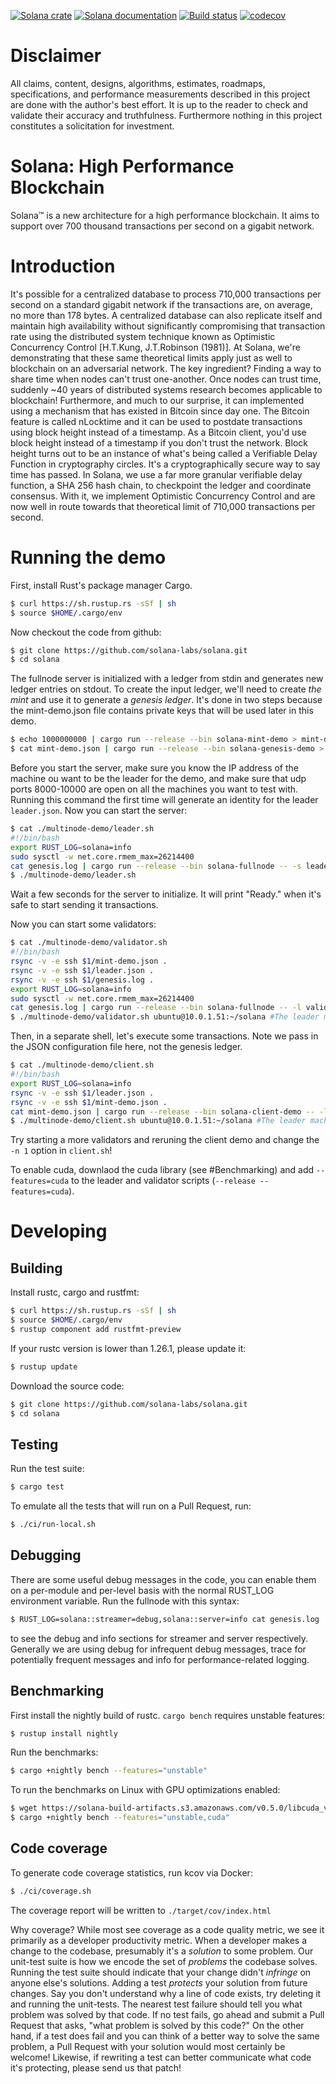 [![Solana crate](https://img.shields.io/crates/v/solana.svg)](https://crates.io/crates/solana)
[![Solana documentation](https://docs.rs/solana/badge.svg)](https://docs.rs/solana)
[![Build status](https://badge.buildkite.com/d4c4d7da9154e3a8fb7199325f430ccdb05be5fc1e92777e51.svg?branch=master)](https://buildkite.com/solana-labs/solana)
[![codecov](https://codecov.io/gh/solana-labs/solana/branch/master/graph/badge.svg)](https://codecov.io/gh/solana-labs/solana)

Disclaimer
===

All claims, content, designs, algorithms, estimates, roadmaps, specifications, and performance measurements described in this project are done with the author's best effort.  It is up to the reader to check and validate their accuracy and truthfulness.  Furthermore nothing in this project constitutes a solicitation for investment.

Solana: High Performance Blockchain
===

Solana&trade; is a new architecture for a high performance blockchain. It aims to support
over 700 thousand transactions per second on a gigabit network.

Introduction
===

It's possible for a centralized database to process 710,000 transactions per second on a standard gigabit network if the transactions are, on average, no more than 178 bytes. A centralized database can also replicate itself and maintain high availability without significantly compromising that transaction rate using the distributed system technique known as Optimistic Concurrency Control [H.T.Kung, J.T.Robinson (1981)]. At Solana, we're demonstrating that these same theoretical limits apply just as well to blockchain on an adversarial network. The key ingredient? Finding a way to share time when nodes can't trust one-another. Once nodes can trust time, suddenly ~40 years of distributed systems research becomes applicable to blockchain! Furthermore, and much to our surprise, it can implemented using a mechanism that has existed in Bitcoin since day one. The Bitcoin feature is called nLocktime and it can be used to postdate transactions using block height instead of a timestamp. As a Bitcoin client, you'd use block height instead of a timestamp if you don't trust the network. Block height turns out to be an instance of what's being called a Verifiable Delay Function in cryptography circles. It's a cryptographically secure way to say time has passed. In Solana, we use a far more granular verifiable delay function, a SHA 256 hash chain, to checkpoint the ledger and coordinate consensus. With it, we implement Optimistic Concurrency Control and are now well in route towards that theoretical limit of 710,000 transactions per second.

Running the demo
===

First, install Rust's package manager Cargo.

```bash
$ curl https://sh.rustup.rs -sSf | sh
$ source $HOME/.cargo/env
```

Now checkout the code from github:

```bash
$ git clone https://github.com/solana-labs/solana.git 
$ cd solana
```

The fullnode server is initialized with a ledger from stdin and
generates new ledger entries on stdout. To create the input ledger, we'll need
to create *the mint* and use it to generate a *genesis ledger*. It's done in
two steps because the mint-demo.json file contains private keys that will be
used later in this demo.

```bash
$ echo 1000000000 | cargo run --release --bin solana-mint-demo > mint-demo.json
$ cat mint-demo.json | cargo run --release --bin solana-genesis-demo > genesis.log
```

Before you start the server, make sure you know the IP address of the machine ou want to be the leader for the demo, and make sure that udp ports 8000-10000 are open on all the machines you want to test with.  Running this command the first time will generate an identity for the leader `leader.json`.  Now you can start the server:

```bash
$ cat ./multinode-demo/leader.sh
#!/bin/bash
export RUST_LOG=solana=info
sudo sysctl -w net.core.rmem_max=26214400
cat genesis.log | cargo run --release --bin solana-fullnode -- -s leader.json -l leader.json -b 8000 -d 2>&1 | tee leader-tee.log
$ ./multinode-demo/leader.sh
```

Wait a few seconds for the server to initialize. It will print "Ready." when it's safe
to start sending it transactions.

Now you can start some validators:

```bash
$ cat ./multinode-demo/validator.sh
#!/bin/bash
rsync -v -e ssh $1/mint-demo.json .
rsync -v -e ssh $1/leader.json .
rsync -v -e ssh $1/genesis.log .
export RUST_LOG=solana=info
sudo sysctl -w net.core.rmem_max=26214400
cat genesis.log | cargo run --release --bin solana-fullnode -- -l validator.json -s validator.json -v leader.json -b 9000 -d 2>&1 | tee validator-tee.log
$ ./multinode-demo/validator.sh ubuntu@10.0.1.51:~/solana #The leader machine
```


Then, in a separate shell, let's execute some transactions. Note we pass in
the JSON configuration file here, not the genesis ledger.

```bash
$ cat ./multinode-demo/client.sh
#!/bin/bash
export RUST_LOG=solana=info
rsync -v -e ssh $1/leader.json .
rsync -v -e ssh $1/mint-demo.json .
cat mint-demo.json | cargo run --release --bin solana-client-demo -- -l leader.json -c 8100 -n 1
$ ./multinode-demo/client.sh ubuntu@10.0.1.51:~/solana #The leader machine
```

Try starting a more validators and reruning the client demo and change the `-n 1` option in `client.sh`!

To enable cuda, downlaod the cuda library (see #Benchmarking) and add `--features=cuda` to the leader and validator scripts (`--release --features=cuda`).

Developing
===

Building
---

Install rustc, cargo and rustfmt:

```bash
$ curl https://sh.rustup.rs -sSf | sh
$ source $HOME/.cargo/env
$ rustup component add rustfmt-preview
```

If your rustc version is lower than 1.26.1, please update it:

```bash
$ rustup update
```

Download the source code:

```bash
$ git clone https://github.com/solana-labs/solana.git
$ cd solana
```

Testing
---

Run the test suite:

```bash
$ cargo test
```

To emulate all the tests that will run on a Pull Request, run:
```bash
$ ./ci/run-local.sh
```

Debugging
---

There are some useful debug messages in the code, you can enable them on a per-module and per-level
basis with the normal RUST\_LOG environment variable. Run the fullnode with this syntax:
```bash
$ RUST_LOG=solana::streamer=debug,solana::server=info cat genesis.log | ./target/release/solana-fullnode > transactions0.log
```
to see the debug and info sections for streamer and server respectively. Generally
we are using debug for infrequent debug messages, trace for potentially frequent messages and
info for performance-related logging.

Benchmarking
---

First install the nightly build of rustc. `cargo bench` requires unstable features:

```bash
$ rustup install nightly
```

Run the benchmarks:

```bash
$ cargo +nightly bench --features="unstable"
```

To run the benchmarks on Linux with GPU optimizations enabled:

```bash
$ wget https://solana-build-artifacts.s3.amazonaws.com/v0.5.0/libcuda_verify_ed25519.a
$ cargo +nightly bench --features="unstable,cuda"
```

Code coverage
---

To generate code coverage statistics, run kcov via Docker:

```bash
$ ./ci/coverage.sh
```
The coverage report will be written to `./target/cov/index.html`


Why coverage? While most see coverage as a code quality metric, we see it primarily as a developer
productivity metric. When a developer makes a change to the codebase, presumably it's a *solution* to
some problem.  Our unit-test suite is how we encode the set of *problems* the codebase solves. Running
the test suite should indicate that your change didn't *infringe* on anyone else's solutions. Adding a
test *protects* your solution from future changes. Say you don't understand why a line of code exists,
try deleting it and running the unit-tests. The nearest test failure should tell you what problem
was solved by that code. If no test fails, go ahead and submit a Pull Request that asks, "what
problem is solved by this code?" On the other hand, if a test does fail and you can think of a
better way to solve the same problem, a Pull Request with your solution would most certainly be
welcome! Likewise, if rewriting a test can better communicate what code it's protecting, please
send us that patch!
